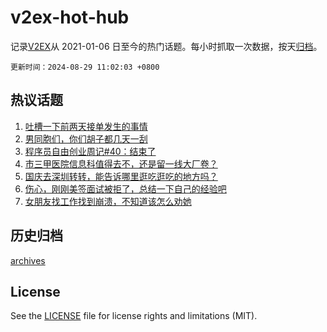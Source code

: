# v2ex-hot-hub

 记录[V2EX](https://www.v2ex.com/)从 2021-01-06 日至今的热门话题。每小时抓取一次数据，按天[归档](archives)。

`更新时间：2024-08-29 11:02:03 +0800`

## 热议话题

1. [吐槽一下前两天接单发生的事情](https://www.v2ex.com/t/1068602)
1. [男同胞们，你们胡子都几天一刮](https://www.v2ex.com/t/1068466)
1. [程序员自由创业周记#40：结束了](https://www.v2ex.com/t/1068399)
1. [市三甲医院信息科值得去不，还是留一线大厂卷？](https://www.v2ex.com/t/1068455)
1. [国庆去深圳转转，能告诉哪里逛吃逛吃的地方吗？](https://www.v2ex.com/t/1068383)
1. [伤心，刚刚美签面试被拒了，总结一下自己的经验吧](https://www.v2ex.com/t/1068402)
1. [女朋友找工作找到崩溃，不知道该怎么劝她](https://www.v2ex.com/t/1068530)

## 历史归档

[archives](archives)

## License

See the [LICENSE](LICENSE) file for license rights and limitations (MIT).
